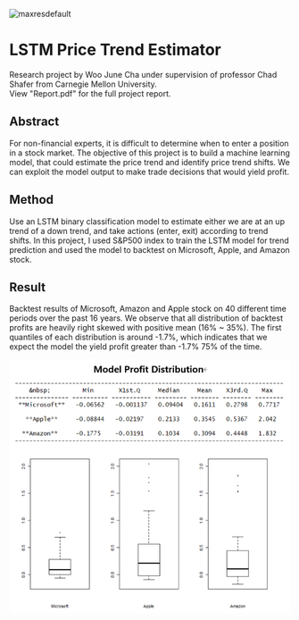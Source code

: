 ![maxresdefault](https://user-images.githubusercontent.com/59113962/86430444-4d02e700-bcc0-11ea-99af-09189e1ccbfd.jpg)

# LSTM Price Trend Estimator

Research project by Woo June Cha under supervision of professor Chad Shafer from Carnegie Mellon University. <br /> 
View "Report.pdf" for the full project report.

## Abstract
For non-financial experts, it is difficult to determine when to enter a position in a stock market. The objective of this project is to build a machine learning model, that could estimate the price trend and identify price trend shifts. We can exploit the model output to make trade decisions that would yield profit.

## Method
Use an LSTM binary classification model to estimate either we are at an up trend of a down trend, and take actions (enter, exit) according to trend shifts. In this project, I used S&P500 index to train the LSTM model for trend prediction and used the model to backtest on Microsoft, Apple, and Amazon stock.


## Result
Backtest results of Microsoft, Amazon and Apple stock on 40 different time periods over the past 16 years. We observe that all distribution of backtest profits are heavily right skewed with positive mean (16% ~ 35%). The first quantiles of each distribution is around -1.7%, which indicates that we expect the model the yield profit greater than -1.7% 75% of the time.

![](distribution.PNG)
